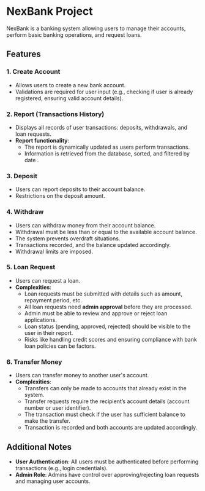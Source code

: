 # NexBank Project

NexBank is a banking system allowing users to manage their accounts, perform basic banking operations, and request loans.

## Features

### 1. **Create Account**

- Allows users to create a new bank account.
- Validations are required for user input (e.g., checking if user is already registered, ensuring valid account details).

### 2. **Report (Transactions History)**

- Displays all records of user transactions: deposits, withdrawals, and loan requests.
- **Report functionality**:
  - The report is dynamically updated as users perform transactions.
  - Information is retrieved from the database, sorted, and filtered by date .

### 3. **Deposit**

- Users can report deposits to their account balance.
- Restrictions on the deposit amount.

### 4. **Withdraw**

- Users can withdraw money from their account balance.
- Withdrawal must be less than or equal to the available account balance.
- The system prevents overdraft situations.
- Transactions recorded, and the balance updated accordingly.
- Withdrawal limits are imposed.

### 5. **Loan Request**

- Users can request a loan.
- **Complexities**:
  - Loan requests must be submitted with details such as amount, repayment period, etc.
  - All loan requests need **admin approval** before they are processed.
  - Admin must be able to review and approve or reject loan applications.
  - Loan status (pending, approved, rejected) should be visible to the user in their report.
  - Risks like handling credit scores and ensuring compliance with bank loan policies can be factors.

### 6. **Transfer Money**

- Users can transfer money to another user's account.
- **Complexities**:
  - Transfers can only be made to accounts that already exist in the system.
  - Transfer requests require the recipient’s account details (account number or user identifier).
  - The transaction must check if the user has sufficient balance to make the transfer.
  - Transaction is recorded and both accounts are updated accordingly.

## Additional Notes

- **User Authentication**: All users must be authenticated before performing transactions (e.g., login credentials).
- **Admin Role**: Admins have control over approving/rejecting loan requests and managing user accounts.
